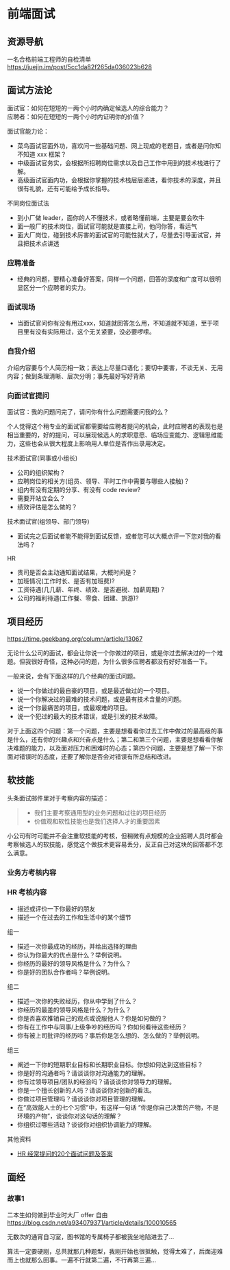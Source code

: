 # 前端面试


## 资源导航

一名合格前端工程师的自检清单 https://juejin.im/post/5cc1da82f265da036023b628


## 面试方法论

面试官：如何在短短的一两个小时内确定候选人的综合能力？  
应聘者：如何在短短的一两个小时内证明你的价值？



面试官能力论：
* 菜鸟面试官面外功，喜欢问一些基础问题、网上现成的老题目，或者是问你知不知道 xxx 框架？
* 中级面试官务实，会根据所招聘岗位需求以及自己工作中用到的技术栈进行了解。
* 高级面试官面内功，会根据你掌握的技术栈层层递进，看你技术的深度，并且很有礼貌，还有可能给予成长指导。

不同岗位面试法
* 到小厂做 leader，面你的人不懂技术，或者略懂前端，主要是要会吹牛
* 面一般厂的技术岗位，面试官可能就是直接上司，他问你答，看运气
* 面大厂岗位，碰到技术厉害的面试官的可能性就大了，尽量去引导面试官，并且把技术点讲透

### 应聘准备

* 经典的问题，要精心准备好答案，同样一个问题，回答的深度和广度可以很明显区分一个应聘者的实力。


### 面试现场

* 当面试官问你有没有用过xxx，知道就回答怎么用，不知道就不知道，至于项目里有没有实际用过，这个无关紧要，没必要啰嗦。

### 自我介绍

介绍内容要与个人简历相一致；表达上尽量口语化；要切中要害，不谈无关、无用内容；做到条理清晰、层次分明；事先最好写好背熟

### 向面试官提问

面试官：我的问题问完了，请问你有什么问题需要问我的么？

个人觉得这个稍专业的面试官都需要给应聘者提问的机会，此时应聘者的表现也是相当重要的，好的提问，可以展现候选人的求职意愿、临场应变能力、逻辑思维能力，这些也会从很大程度上影响用人单位是否作出录用决定。

技术面试官(同事或小组长)
* 公司的组织架构？
* 应聘岗位的相关方(组员、领导、平时工作中需要与哪些人接触)？
* 组内有没有定期的分享、有没有 code review?
* 需要开站立会么？
* 绩效评估是怎么做的？

技术面试官(组领导、部门领导)
* 面试完之后面试者能不能得到面试反馈，或者您可以大概点评一下您对我的看法吗？

HR
* 贵司是否会主动通知面试结果，大概时间是？
* 加班情况(工作时长、是否有加班费)?
* 工资待遇(几几薪、年终、绩效、是否避税、加薪周期)？
* 公司的福利待遇(工作餐、零食、团建、旅游)?




## 项目经历

https://time.geekbang.org/column/article/13067

无论什么公司的面试，都会让你说一个你做过的项目，或是你过去解决过的一个难题。但我很好奇怪，这种必问的题，为什么很多应聘者都没有好好准备一下。

一般来说，会有下面这样的几个经典的面试问题。
* 说一个你做过的最自豪的项目，或是最近做过的一个项目。
* 说一个你解决过的最难的技术问题，或是最有技术含量的问题。
* 说一个你最痛苦的项目，或最艰难的项目。
* 说一个犯过的最大的技术错误，或是引发的技术故障。

对于上面这四个问题：第一个问题，主要是想看看你过去工作中做过的最高级的事是什么，还有你的兴趣点和兴奋点是什么；第二和第三个问题，主要是想看看你解决难题的能力，以及面对压力和困难时的心态；第四个问题，主要是想了解一下你面对错误时的态度，还要了解你是否会对错误有所总结和改进。


## 软技能

头条面试邮件里对于考察内容的描述：

> * 我们主要考察通用型的业务问题和过往的项目经历
> * 价值观和软性技能也是我们选择人才的重要因素

小公司有时可能并不会注重软技能的考核，但稍微有点规模的企业招聘人员时都会考察候选人的软技能，感觉这个做技术更容易丢分，反正自己对这块的回答都不怎么满意。


### 业务方考核内容







### HR 考核内容



* 描述或评价一下你最好的朋友
* 描述一个在过去的工作和生活中的某个细节




组一

* 描述一次你最成功的经历，并给出选择的理由
* 你认为你最大的优点是什么？举例说明。
* 你经历的最好的领导风格是什么？为什么？
* 你是好的团队合作者吗？举例说明。

组二

* 描述一次你的失败经历，你从中学到了什么？
* 你经历的最差的领导风格是什么？为什么？
* 你是否喜欢推销自己的观点或说服他人？你是如何做的？
* 你有在工作中与同事/上级争吵的经历吗？你如何看待这些经历？
* 你有被上司批评的经历吗？事后你是怎么想的、怎么做的？举例说明。

组三

* 阐述一下你的短期职业目标和长期职业目标。你想如何达到这些目标？
* 你是好的沟通者吗？请谈谈你对沟通能力的理解。
* 你有过领导项目/团队的经验吗？请谈谈你对领导力的理解。
* 你是一个擅长创新的人吗？请谈谈你对创新的看法。
* 你做过项目管理吗？请谈谈你对项目管理的理解。
* 在“高效能人士的七个习惯”中，有这样一句话 “你是你自己决策的产物，不是环境的产物”，谈谈你对这句话的理解？
* 你组织过哪些活动？谈谈你对组织协调能力的理解。


其他资料

* [HR 经常提问的20个面试问题及答案](interview/interview-hr.md)



## 面经

### 故事1

二本生如何做到毕业时大厂 offer 自由 https://blog.csdn.net/a934079371/article/details/100010565

无数次的通宵自习室，图书馆的专属椅子都被我坐地陷进去了...

算法一定要硬刚，总共就那几种题型，我刚开始也很抵触，觉得太难了，后面迎难而上也就那么回事。一遍不行就第二遍，不行再第三遍...










